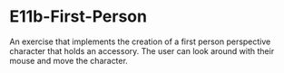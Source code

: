 # E11b-First-Person
An exercise that implements the creation of a first person perspective character that holds an accessory. The user can look around with their mouse and move the character. 
